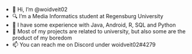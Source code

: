 - 👋 Hi, I’m @woidveit02
- 🔍 I’m a Media Informatics student at Regensburg University
- 🌱 I have some experience with Java, Android, R, SQL and Python
- 👀 Most of my projects are related to university, but also some are the product of my boredom
- 📫 You can reach me on Discord under woidveit02#4279
